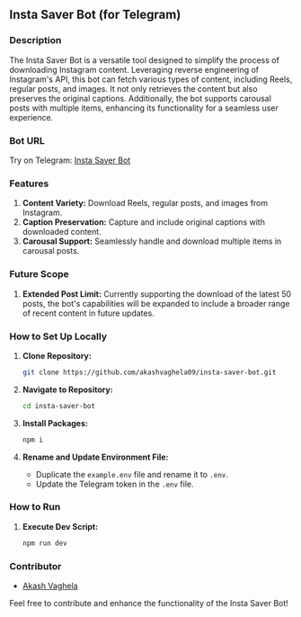 ## Insta Saver Bot (for Telegram)

### Description

The Insta Saver Bot is a versatile tool designed to simplify the process of downloading Instagram content. Leveraging reverse engineering of Instagram's API, this bot can fetch various types of content, including Reels, regular posts, and images. It not only retrieves the content but also preserves the original captions. Additionally, the bot supports carousal posts with multiple items, enhancing its functionality for a seamless user experience.

### Bot URL
Try on Telegram: [Insta Saver Bot](https://t.me/what_the_date_bot)

### Features

1. **Content Variety:** Download Reels, regular posts, and images from Instagram.
2. **Caption Preservation:** Capture and include original captions with downloaded content.
3. **Carousal Support:** Seamlessly handle and download multiple items in carousal posts.

### Future Scope

1. **Extended Post Limit:** Currently supporting the download of the latest 50 posts, the bot's capabilities will be expanded to include a broader range of recent content in future updates.

### How to Set Up Locally

1. **Clone Repository:**
    ```bash
    git clone https://github.com/akashvaghela09/insta-saver-bot.git
    ```

2. **Navigate to Repository:**
    ```bash
    cd insta-saver-bot
    ```

3. **Install Packages:**
    ```bash
    npm i
    ```

4. **Rename and Update Environment File:**
    - Duplicate the `example.env` file and rename it to `.env`.
    - Update the Telegram token in the `.env` file.

### How to Run

1. **Execute Dev Script:**
    ```bash
    npm run dev
    ```

### Contributor
- [Akash Vaghela](https://linkedin.com/in/akashvaghela09/)

Feel free to contribute and enhance the functionality of the Insta Saver Bot!